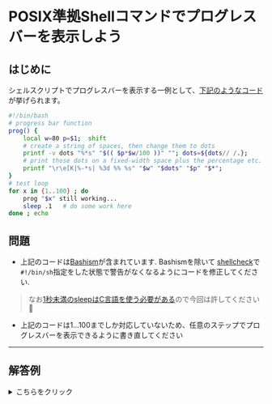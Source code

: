 # POSIX準拠Shellコマンドでプログレスバーを表示しよう

## はじめに

シェルスクリプトでプログレスバーを表示する一例として、[下記のようなコード](https://unix.stackexchange.com/questions/415421/linux-how-to-create-simple-progress-bar-in-bash)が挙げられます。


```bash
#!/bin/bash
# progress bar function
prog() {
    local w=80 p=$1;  shift
    # create a string of spaces, then change them to dots
    printf -v dots "%*s" "$(( $p*$w/100 ))" ""; dots=${dots// /.};
    # print those dots on a fixed-width space plus the percentage etc. 
    printf "\r\e[K|%-*s| %3d %% %s" "$w" "$dots" "$p" "$*"; 
}
# test loop
for x in {1..100} ; do
    prog "$x" still working...
    sleep .1   # do some work here
done ; echo

```


## 問題

- 上記のコードは[Bashism](https://mywiki.wooledge.org/Bashism)が含まれています. Bashismを除いて [shellcheck](https://www.shellcheck.net/#)で`#!/bin/sh`指定をした状態で警告がなくなるようにコードを修正してください.

> なお[1秒未満のsleepはC言語を使う必要がある](https://qiita.com/richmikan@github/items/65a55a405874e655fbac)ので今回は許してください:bow:

- 上記のコードは1...100までしか対応していないため、任意のステップでプログレスバーを表示できるように書き直してください

-------------------------------------------------------------------------------

## 解答例

<details>
<summary>こちらをクリック</summary>

- 上記のコードは[Bashism](https://mywiki.wooledge.org/Bashism)が含まれています. Bashismを除いて [shellcheck](https://www.shellcheck.net/#)で`#!/bin/sh`指定をした状態で警告がなくなるようにコードを修正してください.

```sh
prog() (
  w=80
  p=$1; shift
  # create a string of spaces, then change them to dots
  dots=$(printf "%*s" "$((p*w/100 ))" "" | tr " " ".")
  # print those dots on a fixed-width space plus the percentage etc.
  printf "\r\e[K|%-*s| %3d %% %s" "$w" "$dots" "$p" "$*"
)

awk 'BEGIN{for(i=1;i<=100;i++) print i}' |
while read -r x; do
  prog "$x" still working...
  sleep .1   # do some work here
done
printf "\n"
```

- 上記のコードは1...100までしか対応していないため、任意のステップでプログレスバーを表示できるように書き直してください

```sh
prog() (
  w=80
  step="$1"; shift
  p="$1"; shift
  # create a string of spaces, then change them to dots
  dots=$(printf "%*s" "$((p*w/step))" "" | tr " " ".")
  # print those dots on a fixed-width space plus the percentage etc.
  printf "\r\e[K|%-*s| %3d %% %s" "$w" "$dots" "$p" "$*"
)

step=25
awk -v step="$step" 'BEGIN{for(i=1;i<=step;i++) print i}' |
while read -r x; do
  prog "$step" "$x" still working...
  sleep .1   # do some work here
done
printf "\n"
```
</details>
